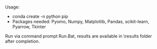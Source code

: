 Usage:
- conda create -n <envname> python pip
- Packages needed:
Pyomo,
Numpy,
Matplotlib,
Pandas,
scikit-learn,
Pyarrow,
Tkinter

Run via command prompt Run.Bat, results are available in \results folder after completion.
